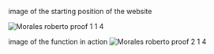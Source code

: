 image of the starting position of the website


![Morales roberto proof 1 1 4](https://github.com/user-attachments/assets/0592c5a3-8686-4276-9f83-7bfe6c1e23e1)


image of the function in action
![Morales roberto proof 2 1 4](https://github.com/user-attachments/assets/77181cdb-07f9-48f4-b8d1-5b6d1c63aba0)
